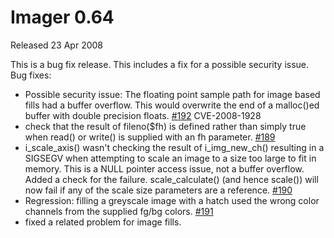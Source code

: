 # Imager 0.64

Released 23 Apr 2008

This is a bug fix release. This includes a fix for a possible security issue.
Bug fixes:
- Possible security issue: The floating point sample path for image based fills had a buffer overflow. This would overwrite the end of a malloc()ed buffer with double precision floats. [#192](https://github.com/tonycoz/imager/issues/192) CVE-2008-1928
- check that the result of fileno($fh) is defined rather than simply true when read() or write() is supplied with an fh parameter. [#189](https://github.com/tonycoz/imager/issues/189)
- i_scale_axis() wasn't checking the result of i_img_new_ch() resulting in a SIGSEGV when attempting to scale an image to a size too large to fit in memory. This is a NULL pointer access issue, not a buffer overflow. Added a check for the failure. scale_calculate() (and hence scale()) will now fail if any of the scale size parameters are a reference. [#190](https://github.com/tonycoz/imager/issues/190)
- Regression: filling a greyscale image with a hatch used the wrong color channels from the supplied fg/bg colors. [#191](https://github.com/tonycoz/imager/issues/191)
- fixed a related problem for image fills.